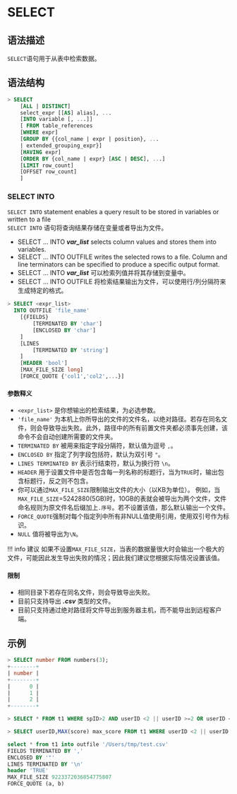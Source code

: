 # **SELECT**

## **语法描述**
`SELECT`语句用于从表中检索数据。
## **语法结构**

``` sql
> SELECT
    [ALL | DISTINCT]
    select_expr [[AS] alias], ...
    [INTO variable [, ...]]
    [ FROM table_references
    [WHERE expr]
    [GROUP BY {{col_name | expr | position}, ...
    | extended_grouping_expr}]
    [HAVING expr]
    [ORDER BY {col_name | expr} [ASC | DESC], ...]
    [LIMIT row_count]
    [OFFSET row_count]
    ]
```


### **SELECT INTO**
`SELECT INTO` statement enables a query result to be stored in variables or written to a file  
`SELECT INTO` 语句将查询结果存储在变量或者导出为文件。

* SELECT ... INTO ***var_list*** selects column values and stores them into variables.
* SELECT ... INTO OUTFILE writes the selected rows to a file. Column and line terminators can be specified to produce a specific output format.
* SELECT ... INTO ***var_list*** 可以检索列值并将其存储到变量中。
* SELECT ... INTO OUTFILE 将检索结果输出为文件，可以使用行/列分隔符来生成特定的格式。 


``` sql
> SELECT <expr_list> 
  INTO OUTFILE 'file_name' 
    [{FIELDS}
        [TERMINATED BY 'char'] 
        [ENCLOSED BY 'char']
    ]
    [LINES
        [TERMINATED BY 'string']
    ]
    [HEADER 'bool']
    [MAX_FILE_SIZE long] 
    [FORCE_QUOTE {'col1','col2',...}]
```

#### 参数释义

* `<expr_list>` 是你想输出的检索结果，为必选参数。
* `'file_name'` 为本机上你所导出的文件的文件名，以绝对路径。若存在同名文件，则会导致导出失败。此外，路径中的所有前置文件夹都必须事先创建，该命令不会自动创建所需要的文件夹。
* `TERMINATED BY` 被用来指定字段分隔符，默认值为逗号 `,`。
* `ENCLOSED BY` 指定了列字段包括符，默认为双引号 `"`。
* `LINES TERMINATED BY` 表示行结束符，默认为换行符 `\n`。
* `HEADER` 用于设置文件中是否包含每一列名称的标题行，当为`TRUE`时，输出包含标题行，反之则不包含。
* 你可以通过`MAX_FILE_SIZE`限制输出文件的大小（以KB为单位）。
  例如，当`MAX_FILE_SIZE`=5242880(5GB)时，10GB的表就会被导出为两个文件，文件命名规则为原文件名后缀加上`.序号`。若不设置该值，那么默认输出一个文件。
* `FORCE_QUOTE`强制对每个指定列中所有非NULL值使用引用，使用双引号作为标识。
* `NULL` 值将被导出为`\N`。

!!! info 建议
    如果不设置`MAX_FILE_SIZE`，当表的数据量很大时会输出一个极大的文件，可能因此发生导出失败的情况；因此我们建议您根据实际情况设置该值。


#### 限制

 * 相同目录下若存在同名文件，则会导致导出失败。
 * 目前只支持导出 ***.csv*** 类型的文件。
 * 目前只支持通过绝对路径将文件导出到服务器主机，而不能导出到远程客户端。


## **示例**

```sql
> SELECT number FROM numbers(3);
+--------+
| number |
+--------+
|      0 |
|      1 |
|      2 |
+--------+

> SELECT * FROM t1 WHERE spID>2 AND userID <2 || userID >=2 OR userID < 2 LIMIT 3;

> SELECT userID,MAX(score) max_score FROM t1 WHERE userID <2 || userID > 3 GROUP BY userID ORDER BY max_score;
```

```sql
select * from t1 into outfile '/Users/tmp/test.csv' 
FIELDS TERMINATED BY ',' 
ENCLOSED BY '"'
LINES TERMINATED BY '\n' 
header 'TRUE' 
MAX_FILE_SIZE 9223372036854775807 
FORCE_QUOTE (a, b)
```
